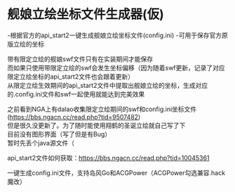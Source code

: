 
舰娘立绘坐标文件生成器(仮)
====
-根据官方的api_start2一键生成舰娘立绘坐标文件(config.ini)
-可用于保存官方原版立绘的坐标

带有限定立绘的舰娘swf文件只有在实装期间才能保存<br>
而如果只使用带限定立绘的swf会发生坐标偏移（因为随着swf更新，记录了对应限定立绘坐标的api_start2文件也会跟着更新）<br>
从限定立绘生效期间的api_start2文件中提取出舰娘立绘的坐标，生成对应的.config.ini文件和swf一起使用就能达到完美效果<br>

之前看到NGA上有dalao收集限定立绘期间的swf和config.ini坐标文件(https://bbs.ngacn.cc/read.php?tid=9507482)<br>
但是很久没更新了。为了随时能使用翔鹤的圣诞立绘就自己写了下<br>
目前没有图形界面（写了但是有Bug）<br>
暂时先丢个java源文件（<br>

api_start2文件如何获取：https://bbs.ngacn.cc/read.php?tid=10045361

一键生成config.ini文件，支持岛风Go和ACGPower（ACGPower勾选兼容.hack魔改）
